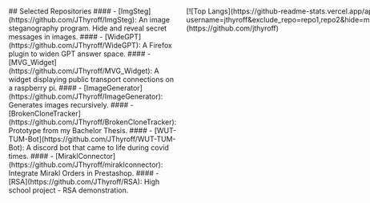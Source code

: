 <div style="display:flex;">
  <div style="flex:50%; padding: 10px;">
    ## Selected Repositories
    #### - [ImgSteg](https://github.com/JThyroff/ImgSteg): An image steganography program. Hide and reveal secret messages in images.
    #### - [WideGPT](https://github.com/JThyroff/WideGPT): A Firefox plugin to widen GPT answer space.
    #### - [MVG_Widget](https://github.com/JThyroff/MVG_Widget): A widget displaying public transport connections on a raspberry pi.
    #### - [ImageGenerator](https://github.com/JThyroff/ImageGenerator): Generates images recursively.
    #### - [BrokenCloneTracker](https://github.com/JThyroff/BrokenCloneTracker): Prototype from my Bachelor Thesis.
    #### - [WUT-TUM-Bot](https://github.com/JThyroff/WUT-TUM-Bot): A discord bot that came to life during covid times.
    #### - [MiraklConnector](https://github.com/JThyroff/miraklconnector): Integrate Mirakl Orders in Prestashop.
    #### - [RSA](https://github.com/JThyroff/RSA): High school project - RSA demonstration.
  </div>
  <div style="flex:50%; padding: 10px;">
    [![Top Langs](https://github-readme-stats.vercel.app/api/top-langs/?username=jthyroff&exclude_repo=repo1,repo2&hide=makefile,cmake&langs_count=5)](https://github.com/jthyroff)
  </div>
</div>





<!--
**JThyroff/JThyroff** is a ✨ _special_ ✨ repository because its `README.md` (this file) appears on your GitHub profile.

Here are some ideas to get you started:

- 🔭 I’m currently working on ...
- 🌱 I’m currently learning ...
- 👯 I’m looking to collaborate on ...
- 🤔 I’m looking for help with ...
- 💬 Ask me about ...
- 📫 How to reach me: ...
- 😄 Pronouns: ...
- ⚡ Fun fact: ...
-->
